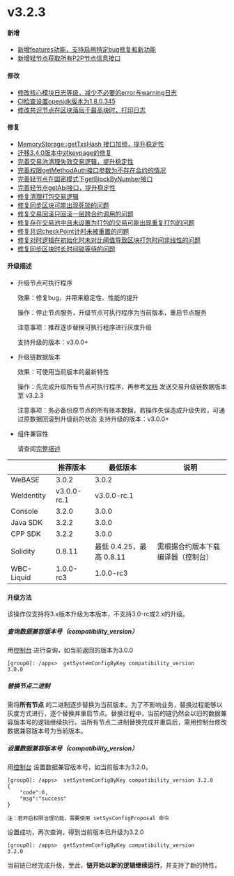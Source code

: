 # v3.2.3

#### 新增

* [新增features功能，支持启用特定bug修复和新功能](https://github.com/FISCO-BCOS/FISCO-BCOS/pull/3749)
* [新增轻节点获取所有P2P节点信息接口](https://github.com/FISCO-BCOS/FISCO-BCOS/pull/3775)

#### 修改

* [修改核心模块日志等级，减少不必要的error与warning日志](https://github.com/FISCO-BCOS/FISCO-BCOS/pull/3787)
* [CI检查设置openjdk版本为1.8.0.345](https://github.com/FISCO-BCOS/FISCO-BCOS/pull/3783)
* [修改共识节点在区块落后于最高块时，打印日志](https://github.com/FISCO-BCOS/FISCO-BCOS/pull/3744)

#### 修复

* [MemoryStorage::getTxsHash 接口加锁，提升稳定性](https://github.com/FISCO-BCOS/FISCO-BCOS/pull/3789)
* [迁移3.4.0版本中对keypage的修复](https://github.com/FISCO-BCOS/FISCO-BCOS/pull/3702)
* [完善交易池清理失效交易逻辑，提升稳定性](https://github.com/FISCO-BCOS/FISCO-BCOS/pull/3774)
* [完善权限getMethodAuth接口参数为不存在合约的情况](https://github.com/FISCO-BCOS/FISCO-BCOS/pull/3823)
* [完善轻节点在国密模式下getBlockByNumber接口](https://github.com/FISCO-BCOS/FISCO-BCOS/pull/3750)
* [完善轻节点getAbi接口，提升稳定性](https://github.com/FISCO-BCOS/FISCO-BCOS/pull/3768)
* [修复清理打包交易逻辑](https://github.com/FISCO-BCOS/FISCO-BCOS/pull/3678)
* [修复同步区块可能出现死锁的问题](https://github.com/FISCO-BCOS/FISCO-BCOS/pull/3751)
* [修复交易回滚只回滚一层跨合约调用的问题](https://github.com/FISCO-BCOS/FISCO-BCOS/pull/3620)
* [修复存在交易池中且未设置为打包的交易可能出现重复打包的问题](https://github.com/FISCO-BCOS/FISCO-BCOS/pull/3755)
* [修复共识checkPoint计时未被重置的问题](https://github.com/FISCO-BCOS/FISCO-BCOS/pull/3760)
* [修复对时逻辑在初始化时未对比阈值导致区块打包时间非线性的问题](https://github.com/FISCO-BCOS/FISCO-BCOS/pull/3776)
* [修复同步区块时长时间锁等待的问题](https://github.com/FISCO-BCOS/FISCO-BCOS/pull/3807)

#### 升级描述

* 升级节点可执行程序

  效果：修复bug，并带来稳定性、性能的提升

  操作：停止节点服务，升级节点可执行程序为当前版本，重启节点服务

  注意事项：推荐逐步替换可执行程序进行灰度升级

  支持升级的版本：v3.0.0+

* 升级链数据版本

  效果：可使用当前版本的最新特性

  操作：先完成升级所有节点可执行程序，再参考[文档](https://fisco-bcos-doc.readthedocs.io/zh_CN/latest/docs/introduction/change_log/3_2_1.html#id5)
  发送交易升级链数据版本至 v3.2.3

  注意事项：务必备份原节点的所有账本数据，若操作失误造成升级失败，可通过原数据回滚到升级前的状态
  支持升级的版本：v3.0.0+

* 组件兼容性

  请查阅[完整描述](https://fisco-bcos-documentation.readthedocs.io/zh_CN/latest/docs/compatibility.html#fisco-bcos-v3-2-2)

|            | 推荐版本        | 最低版本                | 说明                |
|------------|-------------|---------------------|-------------------|
| WeBASE     | 3.0.2       | 3.0.2               |                   |
| WeIdentity | v3.0.0-rc.1 | v3.0.0-rc.1         |                   |
| Console    | 3.2.0       | 3.0.0               |                   |
| Java SDK   | 3.2.2       | 3.0.0               |                   |
| CPP SDK    | 3.2.2       | 3.0.0               |                   |
| Solidity   | 0.8.11      | 最低 0.4.25，最高 0.8.11 | 需根据合约版本下载编译器（控制台） |
| WBC-Liquid | 1.0.0-rc3   | 1.0.0-rc3           |                   |

#### 升级方法

该操作仅支持将3.x版本升级为本版本，不支持3.0-rc或2.x的升级。

##### 查询数据兼容版本号（compatibility_version）

用[控制台](https://fisco-bcos-doc.readthedocs.io/zh_CN/latest/docs/operation_and_maintenance/console/console_commands.html#getsystemconfigbykey)
进行查询，如当前返回的版本为3.0.0

``` 
[group0]: /apps>  getSystemConfigByKey compatibility_version
3.0.0
```

##### 替换节点二进制

需将**所有节点**
的二进制逐步替换为当前版本。为了不影响业务，替换过程能够以灰度方式进行，逐个替换并重启节点。替换过程中，当前的链仍然会以旧的数据兼容版本号的逻辑继续执行。当所有节点二进制替换完成并重启后，需用控制台修改数据兼容版本号为当前版本。

##### 设置数据兼容版本号（compatibility_version）

用[控制台](https://fisco-bcos-doc.readthedocs.io/zh_CN/latest/docs/operation_and_maintenance/console/console_commands.html#setsystemconfigbykey)
设置数据兼容版本号，如当前版本为3.2.0。

```
[group0]: /apps>  setSystemConfigByKey compatibility_version 3.2.0
{
    "code":0,
    "msg":"success"
}

注：若开启权限治理功能，需要使用 setSysConfigProposal 命令
```

设置成功，再次查询，得到当前版本已升级为3.2.0

``` 
[group0]: /apps>  getSystemConfigByKey compatibility_version
3.2.0
```

当前链已经完成升级，至此，**链开始以新的逻辑继续运行**，并支持了新的特性。

